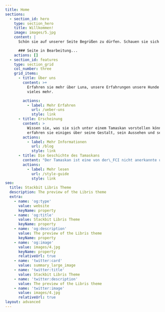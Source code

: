 ```yaml
---
title: Home
sections:
  - section_id: hero
    type: section_hero
    title: Willkommen!
    image: images/5.jpg
    content: |
      Schön sie auf unserer Seite Begrüßen zu dürfen. Schauen sie sich gerne um.

      ### Seite in Bearbeitung...
    actions: []
  - section_id: features
    type: section_grid
    col_number: three
    grid_items:
      - title: Über uns
        content: >+
          Erfahren sie mehr über Luna, unsere Erfahrungen unsere Hunde und
          vieles mehr.

        actions:
          - label: Mehr Erfahren
            url: /ueber-uns
            style: link
      - title: Erscheinung
        content: >
          Wissen sie, was sie sich unter einem Tamaskan vorstellen können? Hier
          erfahren sie einiges über seine Gestalt, sein Aussehen und sein Wesen.
        actions:
          - label: Mehr Informationen
            url: /blog
            style: link
      - title: Die Geschichte des Tamaskans
        content: "Der Tamaskan ist eine von der\_FCI nicht anerkannte und noch seltene Hunderasse aus Finnland, die mit dem Ziel gezüchtet wird, dem Wolf so ähnlich wie möglich zu sehen, ohne dabei die positiven Eigenschaften eines\_Haushundes zu verlieren.\n"
        actions:
          - label: Mehr lesen
            url: /style-guide
            style: link
seo:
  title: Stackbit Libris Theme
  description: The preview of the Libris theme
  extra:
    - name: 'og:type'
      value: website
      keyName: property
    - name: 'og:title'
      value: Stackbit Libris Theme
      keyName: property
    - name: 'og:description'
      value: The preview of the Libris theme
      keyName: property
    - name: 'og:image'
      value: images/4.jpg
      keyName: property
      relativeUrl: true
    - name: 'twitter:card'
      value: summary_large_image
    - name: 'twitter:title'
      value: Stackbit Libris Theme
    - name: 'twitter:description'
      value: The preview of the Libris theme
    - name: 'twitter:image'
      value: images/4.jpg
      relativeUrl: true
layout: advanced
---
```

